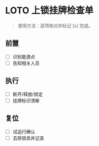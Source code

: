 # LOTO 上锁挂牌检查单

> 使用方法：逐项核对并标记 [x] 完成。

## 前置

- [ ] 识别能源点
- [ ] 告知相关人员

## 执行

- [ ] 断开/释放/锁定
- [ ] 挂牌标识清晰

## 复位

- [ ] 试运行确认
- [ ] 去除锁具并记录
